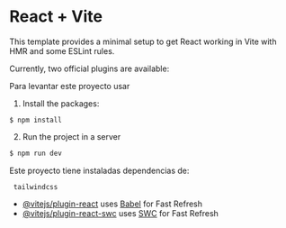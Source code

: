 # React + Vite

This template provides a minimal setup to get React working in Vite with HMR and some ESLint rules.

Currently, two official plugins are available:

Para levantar este proyecto usar

1. Install the packages:

```
$ npm install
```

2. Run the project in a server

```bash
$ npm run dev
```

Este proyecto tiene instaladas dependencias de:

```
 tailwindcss
```

- [@vitejs/plugin-react](https://github.com/vitejs/vite-plugin-react/blob/main/packages/plugin-react/README.md) uses [Babel](https://babeljs.io/) for Fast Refresh
- [@vitejs/plugin-react-swc](https://github.com/vitejs/vite-plugin-react-swc) uses [SWC](https://swc.rs/) for Fast Refresh
